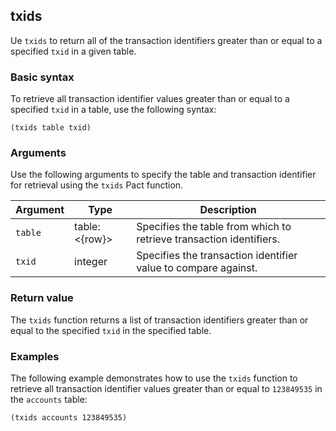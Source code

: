 ## txids

Ue `txids` to return all of the transaction identifiers greater than or equal to a specified `txid` in a given table.

### Basic syntax

To retrieve all transaction identifier values greater than or equal to a specified `txid` in a table, use the following syntax:

```pact
(txids table txid)
```

### Arguments

Use the following arguments to specify the table and transaction identifier for retrieval using the `txids` Pact function.

| Argument | Type | Description |
| --- | --- | --- |
| `table` | table:<{row}> | Specifies the table from which to retrieve transaction identifiers. |
| `txid` | integer | Specifies the transaction identifier value to compare against. |

### Return value

The `txids` function returns a list of transaction identifiers greater than or equal to the specified `txid` in the specified table.

### Examples

The following example demonstrates how to use the `txids` function to retrieve all transaction identifier values greater than or equal to `123849535` in the `accounts` table:

```pact
(txids accounts 123849535)
```
